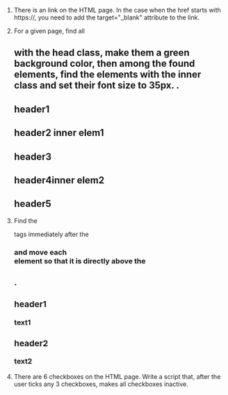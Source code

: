 
1. There is an <a> link on the HTML page. In the case when the href starts with https://, you need to add the target="_blank" attribute to the link.


2. For a given page, find all <h2> with the head class, make them a green background color, then among the found elements, find the elements with the inner class and set their font size to 35px.
. <h2 class="head">header1</h2>
     <h2 class="head">header2 <span class="inner">inner elem1</span></h2>
     <h2>header3</h2>
     <h2 class="head">header4<span>inner elem2</span></h2>
     <h2>header5</h2>


3. Find the <div> tags immediately after the <h3> and move each <div> element so that it is directly above the <h3>.
    <h3>header1</h3>
    <div>text1</div>
    <h3>header2</h3>
    <div>text2</div>
    

4. There are 6 checkboxes on the HTML page. Write a script that, after the user ticks any 3 checkboxes, makes all checkboxes inactive.